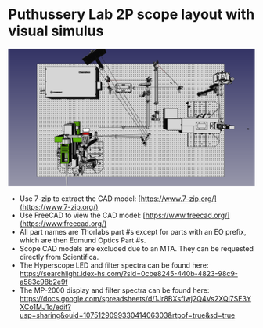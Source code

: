 # Puthussery Lab 2P scope layout with visual simulus
![](Two%20scope%20layout2.png)
- Use 7-zip to extract the CAD model: [https://www.7-zip.org/](https://www.7-zip.org/)
- Use FreeCAD to view the CAD model: [https://www.freecad.org/](https://www.freecad.org/)
- All part names are Thorlabs part #s except for parts with an EO prefix, which are then Edmund Optics Part #s.
- Scope CAD models are excluded due to an MTA.  They can be requested directly from Scientifica.
- The Hyperscope LED and filter spectra can be found here: https://searchlight.idex-hs.com/?sid=0cbe8245-440b-4823-98c9-a583c98b2e9f
- The MP-2000 display and filter spectra can be found here: https://docs.google.com/spreadsheets/d/1Jr8BXsfIwj2Q4Vs2XQl7SE3YXCo1MJ1o/edit?usp=sharing&ouid=107512909933041406303&rtpof=true&sd=true
